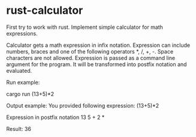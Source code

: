 # rust-calculator
First try to work with rust. Implement simple calculator for math expressions.

Calculator gets a math expression in infix notation. Expression can include numbers, braces and one of the following operators *, /, +, -. Space characters are not allowed.
Expression is passed as a command line argument for the program. It will be transformed into postfix notation and evaluated.

Run example:

cargo run (13+5)*2

Output example:
You provided following expression: (13+5)*2

Expression in postfix notation 13 5 + 2 *

Result: 36
